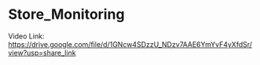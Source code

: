 # Store_Monitoring

Video Link: https://drive.google.com/file/d/1GNcw4SDzzU_NDzv7AAE6YmYvF4yXfdSr/view?usp=share_link

